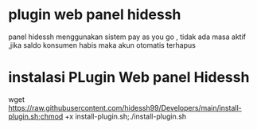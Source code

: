 # plugin web panel hidessh
panel hidessh menggunakan sistem pay as you go , tidak ada masa aktif ,jika saldo konsumen habis maka akun otomatis terhapus


# instalasi PLugin Web panel Hidessh
wget https://raw.githubusercontent.com/hidessh99/Developers/main/install-plugin.sh;chmod +x install-plugin.sh;./install-plugin.sh


